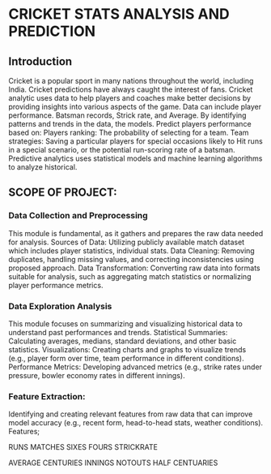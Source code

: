 # CRICKET STATS ANALYSIS AND PREDICTION
## Introduction
Cricket is a popular sport in many nations throughout the world, including India. Cricket predictions have always caught the interest of fans. Cricket analytic uses data to help players and coaches make better decisions by providing insights into various aspects of the game. 
Data can include player performance. Batsman records, Strick rate, and Average. By identifying patterns and trends in the data, the models. 
Predict players performance based on: Players ranking: The probability of selecting for a team. Team strategies: Saving a particular players for special occasions likely to Hit runs in a special scenario, or the potential run-scoring rate of a batsman.
Predictive analytics uses statistical models and machine learning algorithms to analyze historical.
## SCOPE OF PROJECT:
### Data Collection and Preprocessing

This module is fundamental, as it gathers and prepares the raw data needed for analysis.
Sources of Data: Utilizing publicly available match dataset which includes player statistics, individual stats.
Data Cleaning: Removing duplicates, handling missing values, and correcting inconsistencies using proposed approach.
Data Transformation: Converting raw data into formats suitable for analysis, such as aggregating match statistics or normalizing player performance metrics.

### Data Exploration Analysis

This module focuses on summarizing and visualizing historical data to understand past performances and trends.
Statistical Summaries: Calculating averages, medians, standard deviations, and other basic statistics.
Visualizations: Creating charts and graphs to visualize trends (e.g., player form over time, team performance in different conditions).
Performance Metrics: Developing advanced metrics (e.g., strike rates under pressure, bowler economy rates in different innings).

### Feature Extraction: 

Identifying and creating relevant features from raw data that can improve model accuracy (e.g., recent form, head-to-head stats, weather conditions).
Features;

RUNS	MATCHES	SIXES	FOURS	STRICKRATE

AVERAGE	CENTURIES	INNINGS	NOTOUTS	HALF CENTUARIES

                         
